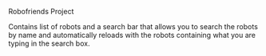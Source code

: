 Robofriends Project

Contains list of robots and a search bar that allows you to search the robots by name and automatically reloads with the robots containing what you are typing in the search box.
